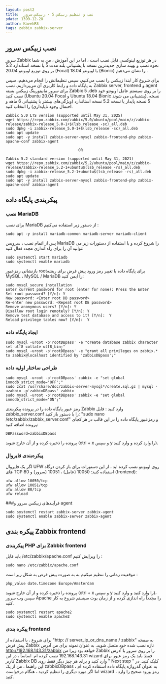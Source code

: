 ```yaml
---
layout: post2
title:  نصب و تنظیم زبیکس 5 - زبیکس سرور
pdate: 1399-12-28
author: KavehRS
tags: zabbix zabbix-server
---
```

## نصب زبیکس سرور

سرور Zabbix در هر توزیع لینوکسی قابل نصب است ، اما در این آموزش ، من به شما نحوه نصب و بهینه سازی جدیدترین نسخه با پشتیبانی بلند مدت  5 یا نسخه استاندارد  5.2  بر روی توزیع اوبونتو 20.04 (Focal) یا اوبونتو 18.04 (Bionic) را نشان می‌دهیم . 

 
برای شروع کار ابتدا زبیکس را نصب می‌کنیم، سپس تنظیماتش را انجام می‌دهیم، سپس به پایگاه داده و رابط کاربری آن می‌پردازیم.
نصب Zabbix server, frontend و agent برای سرور مانیتورینگ زبیکس
بسته Zabbix 5 .deb را بر روی سیستم عامل اوبونتو خود نصب کنید (Ubuntu 20.04 Focal و Ubuntu 18.04 Bionic پشتیبانی می شوند). نسخه 5 نسخه پایدار یا نسخه 5.2 نسخه استاندارد (ویژگی‌های بیشتر با پشتیبانی 6 ماهه و احتمال وجود ناپایداری) را انتخاب کنید.

```
Zabbix 5.0 LTS version (supported until May 31, 2025)
wget https://repo.zabbix.com/zabbix/5.0/ubuntu/pool/main/z/zabbix-release/zabbix-release_5.0-1+$(lsb_release -sc)_all.deb
sudo dpkg -i zabbix-release_5.0-1+$(lsb_release -sc)_all.deb
sudo apt update
sudo apt -y install zabbix-server-mysql zabbix-frontend-php zabbix-apache-conf zabbix-agent
    
                                 OR

Zabbix 5.2 standard version (supported until May 31, 2021)
wget https://repo.zabbix.com/zabbix/5.2/ubuntu/pool/main/z/zabbix-release/zabbix-release_5.2-1+ubuntu$(lsb_release -rs)_all.deb
sudo dpkg -i zabbix-release_5.2-1+ubuntu$(lsb_release -rs)_all.deb
sudo apt update
sudo apt -y install zabbix-server-mysql zabbix-frontend-php zabbix-apache-conf zabbix-agent
```
## پیکربندی پایگاه داده

### نصب MariaDB

برای نصب MariaDB  از دستور زیر استفاده می‌کنیم :
```
sudo apt -y install mariadb-common mariadb-server mariadb-client
```
پس از اتمام نصب ، سرویس MariaDB را شروع کرده و با استفاده از دستورات زیر می توانید آن را برای راه اندازی مجدد فعال کنید:

```
sudo systemctl start mariadb
sudo systemctl enable mariadb
```

بازنشانی رمزعبور  rootبرای پایگاه داده
با تغییر رمز ورود پیش فرض برای ریشه MySQL ، MySQL / MariaDB را ایمن کنید:

```
sudo mysql_secure_installation
Enter current password for root (enter for none): Press the Enter
Set root password? [Y/n]: Y
New password: <Enter root DB password>
Re-enter new password: <Repeat root DB password>
Remove anonymous users? [Y/n]: Y
Disallow root login remotely? [Y/n]: Y
Remove test database and access to it? [Y/n]:  Y
Reload privilege tables now? [Y/n]:  Y
```

### ایجاد پایگاه داده

```
sudo mysql -uroot -p'rootDBpass' -e "create database zabbix character set utf8 collate utf8_bin;"
sudo mysql -uroot -p'rootDBpass' -e "grant all privileges on zabbix.* to zabbix@localhost identified by 'zabbixDBpass';"
```

### طراحی ساختار اولیه داده

```
sudo mysql -uroot -p'rootDBpass' zabbix -e "set global innodb_strict_mode='OFF';"
sudo zcat /usr/share/doc/zabbix-server-mysql*/create.sql.gz | mysql -uzabbix -p'zabbixDBpass' zabbix
sudo mysql -uroot -p'rootDBpass' zabbix -e "set global innodb_strict_mode='ON';"
```

رمز عبور پایگاه داده را در پرونده پیکربندی Zabbix وارد کنید :
فایل zabbix_server.conf را با دستور باز کنید: "sudo nano /etc/zabbix/zabbix_server.conf"   و رمزعبور پایگاه داده را در این قالب در هر کجای پرونده اضافه کنید:

```
DBPassword=zabbixDBpass
```

پرونده را ذخیره کرده و از آن خارج شوید (ctrl + x و سپس y را وارد کرده و وارد کنید).

### پیکره‌بندی فایروال
اگر یک فایروال UFW روی اوبونتو نصب کرده اید ، از این دستورات برای باز کردن درگاه های TCP استفاده کنید: 10050 (عامل) ، 10051 (سرور) و 80 (frontend):

```
ufw allow 10050/tcp
ufw allow 10051/tcp
ufw allow 80/tcp
ufw reload
```
###فرآیندهای زبیکس سرور و agent

```
sudo systemctl restart zabbix-server zabbix-agent 
sudo systemctl enable zabbix-server zabbix-agent
```

## پیکره بندی Zabbix frontend
### پیکربندی PHP برای Zabbix frontend
باید فایل /etc/zabbix/apache.conf را ویرایش کنیم :

```
sudo nano /etc/zabbix/apache.conf
```

موقعیت زمانی را تنظیم میکنیم به به صورت پیش فرض به شکل زیر است :

```
php_value date.timezone Europe/Amsterdam
```

پرونده را ذخیره کرده و از آن خارج شوید (ctrl + x و سپس y را وارد کنید و وارد کنید)، سپس وب سرور Apache را مجدداً راه اندازی کرده و از زمان بوت سیستم شروع به کار کنید.
```
sudo systemctl restart apache2
sudo systemctl enable apache2
```
### پیکره بندی frontend

برای شروع ، با استفاده از  "http: // server_ip_or_dns_name / zabbix" به صفحه پیش فرض Zabbix تازه نصب شده خود متصل شوید. به عنوان نمونه برای من آدرس  http://192.168.143.31/zabbix  خواهد بود زیرا من Zabbix را بر روی سرور با آدرس  192.168.143.31 نصب کرده ام.
اساساً ، در این wizard  فقط باید یک رمز عبور برای کاربر Zabbix DB وارد کنید و برای هر چیز دیگر فقط روی " Next step " کلیک کنید. در این راهنما ، من از یک zabbixDBpass به عنوان گذرواژه پایگاه داده استفاده کرده ام ، اما اگر مورد دیگری را تنظیم کردید ، هنگام درخواست wizard  ، رمز ورود صحیح را وارد کنید.

